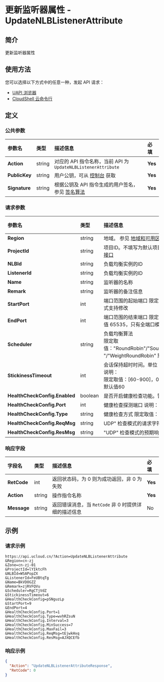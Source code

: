 # 更新监听器属性 - UpdateNLBListenerAttribute

## 简介

更新监听器属性






## 使用方法

您可以选择以下方式中的任意一种，发起 API 请求：
- [UAPI 浏览器](https://console.ucloud.cn/uapi/detail?id=UpdateNLBListenerAttribute)
- [CloudShell 云命令行](https://shell.ucloud.cn/)


## 定义

### 公共参数

| 参数名 | 类型 | 描述信息 | 必填 |
|:---|:---|:---|:---|
| **Action**     | string  | 对应的 API 指令名称，当前 API 为 `UpdateNLBListenerAttribute`                        | **Yes** |
| **PublicKey**  | string  | 用户公钥，可从 [控制台](https://console.ucloud.cn/uapi/apikey) 获取                                             | **Yes** |
| **Signature**  | string  | 根据公钥及 API 指令生成的用户签名，参见 [签名算法](api/summary/signature.md)  | **Yes** |

### 请求参数

| 参数名 | 类型 | 描述信息 | 必填 |
|:---|:---|:---|:---|
| **Region** | string | 地域。 参见 [地域和可用区列表](https://docs.ucloud.cn/api/summary/regionlist) |**Yes**|
| **ProjectId** | string | 项目ID。不填写为默认项目，子帐号必须填写。 请参考[GetProjectList接口](https://docs.ucloud.cn/api/summary/get_project_list) |No|
| **NLBId** | string | 负载均衡实例的ID |**Yes**|
| **ListenerId** | string | 负载均衡实例的ID |**Yes**|
| **Name** | string | 监听器的名称 |No|
| **Remark** | string | 监听器的备注信息 |No|
| **StartPort** | int | 端口范围的起始端口 限定取值：[1-65535] 默认值 1，只有全端口模式支持修改 |No|
| **EndPort** | int | 端口范围的结束端口 限定取值：[1-65535] 取值不小于起始端口 默认值 65535，只有全端口模式支持修改 |No|
| **Scheduler** | string | 负载均衡算法 <br />限定取值："RoundRobin"/"SourceHash"/"LeastConn"/"WeightLeastConn "/"WeightRoundRobin" 默认值 "RoundRobin" |No|
| **StickinessTimeout** | int | 会话保持超时时间。单位：秒<br />说明：<br />限定取值：[60-900]，0 表示不开启会话保持<br />默认值60 |No|
| **HealthCheckConfig.Enabled** | boolean | 是否开启健康检查功能。暂时不支持关闭，默认 true |No|
| **HealthCheckConfig.Port** | int | 健康检查探测端口 说明： 限定取值：[1-65535]<br /> |No|
| **HealthCheckConfig.Type** | string | 健康检查方式 限定取值："Port"/"UDP"/"Ping" 默认值：“Port” |No|
| **HealthCheckConfig.ReqMsg** | string | UDP" 检查模式的请求字符串 |No|
| **HealthCheckConfig.ResMsg** | string | "UDP" 检查模式的预期响应字符串 |No|

### 响应字段

| 字段名 | 类型 | 描述信息 | 必填 |
|:---|:---|:---|:---|
| **RetCode** | int | 返回状态码，为 0 则为成功返回，非 0 为失败 |**Yes**|
| **Action** | string | 操作指令名称 |**Yes**|
| **Message** | string | 返回错误消息，当 `RetCode` 非 0 时提供详细的描述信息 |No|




## 示例

### 请求示例
    
```
https://api.ucloud.cn/?Action=UpdateNLBListenerAttribute
&Region=cn-zj
&Zone=cn-zj-01
&ProjectId=lYIktcFh
&NLBId=WSAPopZX
&ListenerId=FeUBtqTg
&Name=BkVDOGZZ
&Remark=zjRVFQVu
&Scheduler=RgCTjVdZ
&StickinessTimeout=6
&HealthCheckConfig=pSNguzLp
&StartPort=9
&EndPort=4
&HealthCheckConfig.Port=1
&HealthCheckConfig.Type=wvhRZsuN
&HealthCheckConfig.Interval=3
&HealthCheckConfig.MinSuccess=7
&HealthCheckConfig.MaxFail=3
&HealthCheckConfig.ReqMsg=tEjwkHxq
&HealthCheckConfig.ResMsg=AJXQCEfb
```

### 响应示例
    
```json
{
  "Action": "UpdateNLBListenerAttributeResponse",
  "RetCode": 0
}
```






